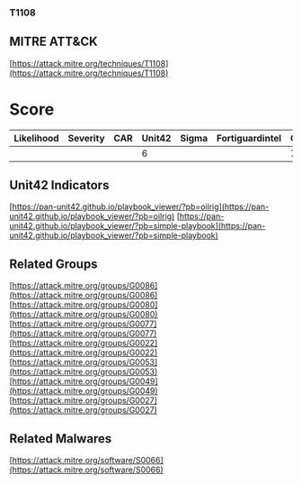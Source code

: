 
### T1108
## MITRE ATT&CK
[https://attack.mitre.org/techniques/T1108](https://attack.mitre.org/techniques/T1108)

# Score

| Likelihood | Severity | CAR | Unit42 | Sigma | Fortiguardintel | Groups | Malwares | Tools |
| ---------- | -------- | --- | ------ | ----- | --------------- | ---  | --- | --- |
 |   |   |   | 6 |   |   | 7 | 1 |   |



## Unit42 Indicators

[https://pan-unit42.github.io/playbook_viewer/?pb=oilrig](https://pan-unit42.github.io/playbook_viewer/?pb=oilrig)
[https://pan-unit42.github.io/playbook_viewer/?pb=simple-playbook](https://pan-unit42.github.io/playbook_viewer/?pb=simple-playbook)
[]()


## Related Groups

[https://attack.mitre.org/groups/G0086](https://attack.mitre.org/groups/G0086)
[https://attack.mitre.org/groups/G0080](https://attack.mitre.org/groups/G0080)
[https://attack.mitre.org/groups/G0077](https://attack.mitre.org/groups/G0077)
[https://attack.mitre.org/groups/G0022](https://attack.mitre.org/groups/G0022)
[https://attack.mitre.org/groups/G0053](https://attack.mitre.org/groups/G0053)
[https://attack.mitre.org/groups/G0049](https://attack.mitre.org/groups/G0049)
[https://attack.mitre.org/groups/G0027](https://attack.mitre.org/groups/G0027)
[]()


## Related Malwares

[https://attack.mitre.org/software/S0066](https://attack.mitre.org/software/S0066)
[]()
